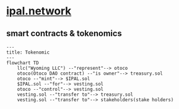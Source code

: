 # [ipal.network](https://beta2.ipal.network)
## smart contracts &amp; tokenomics

```mermaid
---
title: Tokenomic
---
flowchart TD
    llc("Wyoming LLC") --"represent"--> otoco
    otoco(Otoco DAO contract) --"is owner"--> treasury.sol
    otoco --"mint"--> $IPAL.sol
    $IPAL.sol --"for"--> vesting.sol
    otoco --"control"--> vesting.sol
    vesting.sol --"transfer to"--> treasury.sol
    vesting.sol --"transfer to"--> stakeholders(stake holders)
```
